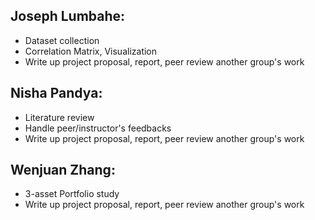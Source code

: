 Joseph Lumbahe:
-
* Dataset collection
* Correlation Matrix, Visualization
* Write up project proposal, report, peer review another group's work

Nisha Pandya:
-
* Literature review
* Handle peer/instructor's feedbacks
* Write up project proposal, report, peer review another group's work


Wenjuan Zhang:
-
* 3-asset Portfolio study
* Write up project proposal, report, peer review another group's work

